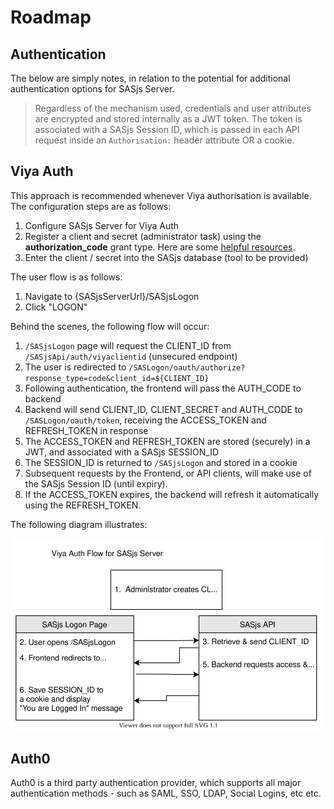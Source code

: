 # Roadmap


## Authentication

The below are simply notes, in relation to the potential for additional authentication options for SASjs Server.


> Regardless of the mechanism used, credentials and user attributes are encrypted and stored internally as a JWT token. The token is associated with a SASjs Session ID, which is passed in each API request inside an `Authorisation:` header attribute OR a cookie.

## Viya Auth
This approach is recommended whenever Viya authorisation is available. The configuration steps are as follows:

1. Configure SASjs Server for Viya Auth
2. Register a client and secret (administrator task) using the **authorization_code** grant type.  Here are some [helpful resources](https://cli.sasjs.io/faq/#how-can-i-obtain-a-viya-client-and-secret).
3. Enter the client / secret into the SASjs database (tool to be provided)

The user flow is as follows:

1. Navigate to {SASjsServerUrl}/SASjsLogon
2. Click "LOGON"

Behind the scenes, the following flow will occur:

1. `/SASjsLogon` page will request the CLIENT_ID from `/SASjsApi/auth/viyaclientid` (unsecured endpoint)
2. The user is redirected to `/SASLogon/oauth/authorize?response_type=code&client_id=${CLIENT_ID}`
3. Following authentication, the frontend will pass the AUTH_CODE to backend
4. Backend will send CLIENT_ID, CLIENT_SECRET and AUTH_CODE to `/SASLogon/oauth/token`, receiving the ACCESS_TOKEN and REFRESH_TOKEN in response
5. The ACCESS_TOKEN and REFRESH_TOKEN are stored (securely) in a JWT, and associated with a SASjs SESSION_ID
6. The SESSION_ID is returned to `/SASjsLogon` and stored in a cookie
7. Subsequent requests by the Frontend, or API clients, will make use of the SASjs Session ID (until expiry).
8. If the ACCESS_TOKEN expires, the backend will refresh it automatically using the REFRESH_TOKEN.

The following diagram illustrates:

![viya flow](draw.io/viyaflow.svg)

## Auth0

Auth0 is a third party authentication provider, which supports all major authentication methods - such as SAML, SSO, LDAP, Social Logins, etc etc.





